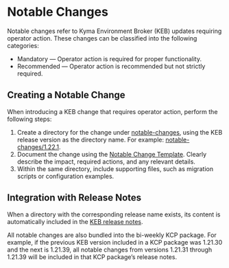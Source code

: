 # Notable Changes

Notable changes refer to Kyma Environment Broker (KEB) updates requiring operator action. These changes can be classified into the following categories:
- Mandatory — Operator action is required for proper functionality.
- Recommended — Operator action is recommended but not strictly required.

## Creating a Notable Change

When introducing a KEB change that requires operator action, perform the following steps:
1. Create a directory for the change under [notable-changes](../notable-changes), using the KEB release version as the directory name.
   For example: [notable-changes/1.22.1](../notable-changes/1.22.1).
2. Document the change using the [Notable Change Template](../assets/notable-change-template.md).
    Clearly describe the impact, required actions, and any relevant details.
3. Within the same directory, include supporting files, such as migration scripts or configuration examples.

## Integration with Release Notes

When a directory with the corresponding release name exists, its content is automatically included in the [KEB release notes](https://github.com/kyma-project/kyma-environment-broker/releases).

All notable changes are also bundled into the bi-weekly KCP package.
For example, if the previous KEB version included in a KCP package was 1.21.30 and the next is 1.21.39, all notable changes from versions 1.21.31 through 1.21.39 will be included in that KCP package’s release notes.
